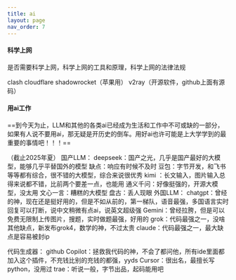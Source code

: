 ```yaml
---
title: ai
layout: page
nav_order: 7
---
```


#### 科学上网

是否需要科学上网，科学上网的工具和原理，科学上网的法律法规

clash 
cloudflare
shadowrocket（苹果用）
v2ray（开源软件，github上面有源码）
#### 用ai工作

==到今天为止，LLM和其他的各类ai已经成为生活和工作中不可或缺的一部分，如果有人说不要用ai，那无疑是开历史的倒车。用好ai也许可能是上大学学到的最重要的事情吧！！！==

（截止2025年夏）
国产LLM：
deepseek：国产之光，几乎是国产最好的大模型，能够几乎平替国外的模型 缺点：响应有时候不及时
豆包：字节开发，和飞书等等都有综合，很不错的大模型，综合来说很优秀
kimi ：长文输入，图片输入总得来说都不错，比前两个要差一点，也能用
通义千问：好像挺强的，开源大模型，没太用
文心一言：糟糕的大模型
盘古：丢人现眼
外国LLM：
chatgpt：曾经的神，现在还是挺好用的，但是不如从前的，第一梯队，语音最强，多国语言实时回复可以打断，说中文稍微有点ai，说英文超级强
Gemini：曾经拉胯，但是可以免费无限制上传图片，搜题，实时做题最强，好用的
grok：代码最强之一，没啥其他缺点，新发布grok4，数学的神，不过太贵
claude：代码最强之一，最大缺点是容易被封ip

代码生成器：
github Copilot：拯救我代码的神，不会了都问他，所有ide里面都加入这个插件，不充钱比别的充钱的都强，yyds
Cursor：很出名，最擅长写python，没用过
trae：听说一般，字节出品，起码能用吧


